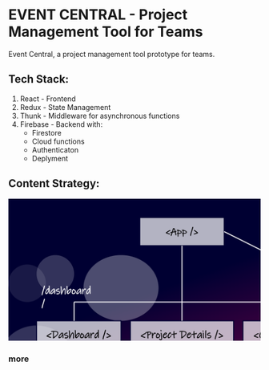 # EVENT CENTRAL - Project Management Tool for Teams

Event Central, a project management tool prototype for teams.

## Tech Stack:

  1.  React - Frontend
  2.  Redux - State Management
  3.  Thunk - Middleware for asynchronous functions
  4.  Firebase - Backend with:
        - Firestore
        - Cloud functions
        - Authenticaton
        - Deplyment

## Content Strategy:

![Site Content Strategy Chart](site-strategy.png "Site Strategy")

### more
